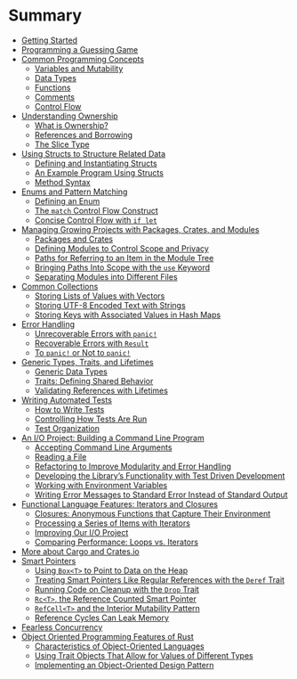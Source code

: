 # Summary

- [Getting Started]()
- [Programming a Guessing Game]()
- [Common Programming Concepts]()
    - [Variables and Mutability](ch03/ch03-01.md)
    - [Data Types](ch03/ch03-02.md)
    - [Functions](ch03/ch03-03.md)
    - [Comments](ch03/ch03-04.md)
    - [Control Flow](ch03/ch03-05.md)
- [Understanding Ownership](ch04/ch04-00.md)
    - [What is Ownership?](ch04/ch04-01.md)
    - [References and Borrowing](ch04/ch04-02.md)
    - [The Slice Type](ch04/ch04-03.md)
- [Using Structs to Structure Related Data]()
    - [Defining and Instantiating Structs](ch05/ch05-01.md)
    - [An Example Program Using Structs](ch05/ch05-02.md)
    - [Method Syntax](ch05/ch05-03.md)
- [Enums and Pattern Matching]()
    - [Defining an Enum](ch06/ch06-01.md)
    - [The `match` Control Flow Construct](ch06/ch06-02.md)
    - [Concise Control Flow with `if let`](ch06/ch06-03.md)
- [Managing Growing Projects with Packages, Crates, and Modules](ch07/ch07-00.md)
    - [Packages and Crates](ch07/ch07-01.md)
    - [Defining Modules to Control Scope and Privacy](ch07/ch07-02.md)
    - [Paths for Referring to an Item in the Module Tree](ch07/ch07-03.md)
    - [Bringing Paths Into Scope with the `use` Keyword](ch07/ch07-04.md)
    - [Separating Modules into Different Files](ch07/ch07-05.md)
- [Common Collections]()
    - [Storing Lists of Values with Vectors](ch08/ch08-01.md)
    - [Storing UTF-8 Encoded Text with Strings](ch08/ch08-02.md)
    - [Storing Keys with Associated Values in Hash Maps](ch08/ch08-03.md)
- [Error Handling](ch09/ch09-00.md)
    - [Unrecoverable Errors with `panic!`](ch09/ch09-01.md)
    - [Recoverable Errors with `Result`](ch09/ch09-02.md)
    - [To `panic!` or Not to `panic!`](ch09/ch09-03.md)
- [Generic Types, Traits, and Lifetimes](ch10/ch10-00.md)
    - [Generic Data Types](ch10/ch10-01.md)
    - [Traits: Defining Shared Behavior](ch10/ch10-02.md)
    - [Validating References with Lifetimes](ch10/ch10-03.md)
- [Writing Automated Tests]()
    - [How to Write Tests](ch11/ch11-01.md)
    - [Controlling How Tests Are Run](ch11/ch11-02.md)
    - [Test Organization](ch11/ch11-03.md)
- [An I/O Project: Building a Command Line Program]()
    - [Accepting Command Line Arguments](ch12/ch12-01.md)
    - [Reading a File](ch12/ch12-02.md)
    - [Refactoring to Improve Modularity and Error Handling](ch12/ch12-03.md)
    - [Developing the Library’s Functionality with Test Driven Development](ch12/ch12-04.md)
    - [Working with Environment Variables](ch12/ch12-05.md)
    - [Writing Error Messages to Standard Error Instead of Standard Output](ch12/ch12-06.md)
- [Functional Language Features: Iterators and Closures](ch13/ch13-00.md)
    - [Closures: Anonymous Functions that Capture Their Environment](ch13/ch13-01.md)
    - [Processing a Series of Items with Iterators](ch13/ch13-02.md)
    - [Improving Our I/O Project](ch13/ch13-03.md)
    - [Comparing Performance: Loops vs. Iterators](ch13/ch13-04.md)
- [More about Cargo and Crates.io]()
- [Smart Pointers]()
    - [Using `Box<T>` to Point to Data on the Heap](ch15/ch15-01.md)
    - [Treating Smart Pointers Like Regular References with the `Deref` Trait](ch15/ch15-02.md)
    - [Running Code on Cleanup with the `Drop` Trait](ch15/ch15-03.md)
    - [`Rc<T>`, the Reference Counted Smart Pointer](ch15/ch15-04.md)
    - [`RefCell<T>` and the Interior Mutability Pattern](ch15/ch15-05.md)
    - [Reference Cycles Can Leak Memory](ch15/ch15-06.md)
- [Fearless Concurrency]()
- [Object Oriented Programming Features of Rust]()
    - [Characteristics of Object-Oriented Languages](ch17/ch17-01.md)
    - [Using Trait Objects That Allow for Values of Different Types](ch17/ch17-02.md)
    - [Implementing an Object-Oriented Design Pattern](ch17/ch17-03.md)